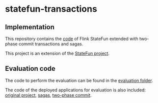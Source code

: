 # statefun-transactions

## Implementation

This repository contains the [code](flink-statefun) of Flink StateFun extended with two-phase commit transactions and sagas.

This project is an extension of the [StateFun project](https://github.com/apache/flink-statefun).

## Evaluation code

The code to perform the evaluation can be found in the [evaluation folder](evaluation).

The code of the deployed applications for evaluation is also included: [original project](statefun-examples/statefun-python-ycsb-example/original/), [sagas](statefun-examples/statefun-python-ycsb-example/sagas/), [two-phase commit](statefun-examples/statefun-python-ycsb-example/tpc/).